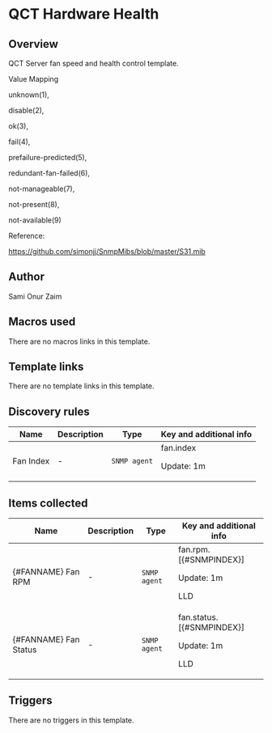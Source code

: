 # QCT Hardware Health

## Overview

QCT Server fan speed and health control template.


 


Value Mapping


unknown(1),


disable(2),


ok(3),


fail(4),


prefailure-predicted(5),


redundant-fan-failed(6),


not-manageable(7),


not-present(8),


not-available(9)


 


Reference:


https://github.com/simonjj/SnmpMibs/blob/master/S31.mib



## Author

Sami Onur Zaim

## Macros used

There are no macros links in this template.

## Template links

There are no template links in this template.

## Discovery rules

|Name|Description|Type|Key and additional info|
|----|-----------|----|----|
|Fan Index|<p>-</p>|`SNMP agent`|fan.index<p>Update: 1m</p>|
## Items collected

|Name|Description|Type|Key and additional info|
|----|-----------|----|----|
|{#FANNAME} Fan RPM|<p>-</p>|`SNMP agent`|fan.rpm.[{#SNMPINDEX}]<p>Update: 1m</p><p>LLD</p>|
|{#FANNAME} Fan Status|<p>-</p>|`SNMP agent`|fan.status.[{#SNMPINDEX}]<p>Update: 1m</p><p>LLD</p>|
## Triggers

There are no triggers in this template.

